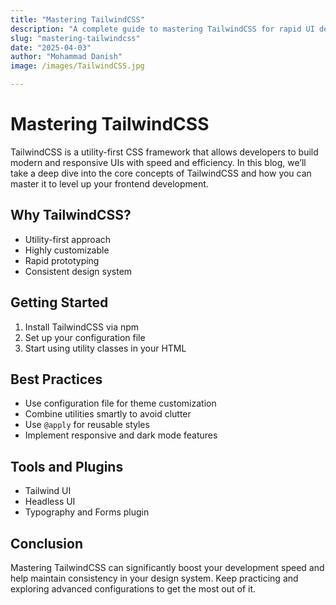 ```yaml
---
title: "Mastering TailwindCSS"
description: "A complete guide to mastering TailwindCSS for rapid UI development."
slug: "mastering-tailwindcss"
date: "2025-04-03"
author: "Mohammad Danish"
image: /images/TailwindCSS.jpg

---
```


# Mastering TailwindCSS

TailwindCSS is a utility-first CSS framework that allows developers to build modern and responsive UIs with speed and efficiency. In this blog, we’ll take a deep dive into the core concepts of TailwindCSS and how you can master it to level up your frontend development.

## Why TailwindCSS?
- Utility-first approach
- Highly customizable
- Rapid prototyping
- Consistent design system

## Getting Started
1. Install TailwindCSS via npm
2. Set up your configuration file
3. Start using utility classes in your HTML

## Best Practices
- Use configuration file for theme customization
- Combine utilities smartly to avoid clutter
- Use `@apply` for reusable styles
- Implement responsive and dark mode features

## Tools and Plugins
- Tailwind UI
- Headless UI
- Typography and Forms plugin

## Conclusion
Mastering TailwindCSS can significantly boost your development speed and help maintain consistency in your design system. Keep practicing and exploring advanced configurations to get the most out of it.
